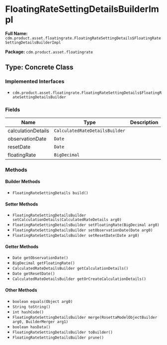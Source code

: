 # FloatingRateSettingDetailsBuilderImpl

**Full Name:** `cdm.product.asset.floatingrate.FloatingRateSettingDetails$FloatingRateSettingDetailsBuilderImpl`

**Package:** `cdm.product.asset.floatingrate`

## Type: Concrete Class

### Implemented Interfaces

- `cdm.product.asset.floatingrate.FloatingRateSettingDetails$FloatingRateSettingDetailsBuilder`

### Fields

| Name | Type | Description |
|------|------|-------------|
| calculationDetails | `CalculatedRateDetailsBuilder` |  |
| observationDate | `Date` |  |
| resetDate | `Date` |  |
| floatingRate | `BigDecimal` |  |

### Methods

#### Builder Methods

- `FloatingRateSettingDetails build()`

#### Setter Methods

- `FloatingRateSettingDetailsBuilder setCalculationDetails(CalculatedRateDetails arg0)`
- `FloatingRateSettingDetailsBuilder setFloatingRate(BigDecimal arg0)`
- `FloatingRateSettingDetailsBuilder setObservationDate(Date arg0)`
- `FloatingRateSettingDetailsBuilder setResetDate(Date arg0)`

#### Getter Methods

- `Date getObservationDate()`
- `BigDecimal getFloatingRate()`
- `CalculatedRateDetailsBuilder getCalculationDetails()`
- `Date getResetDate()`
- `CalculatedRateDetailsBuilder getOrCreateCalculationDetails()`

#### Other Methods

- `boolean equals(Object arg0)`
- `String toString()`
- `int hashCode()`
- `FloatingRateSettingDetailsBuilder merge(RosettaModelObjectBuilder arg0, BuilderMerger arg1)`
- `boolean hasData()`
- `FloatingRateSettingDetailsBuilder toBuilder()`
- `FloatingRateSettingDetailsBuilder prune()`

